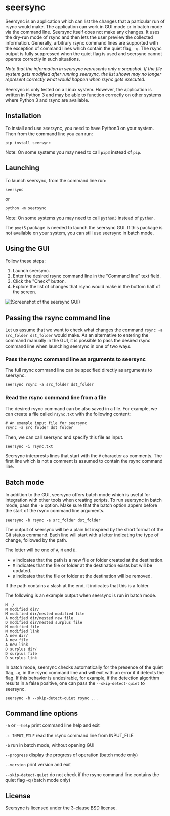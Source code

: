 # seersync

Seersync is an application which can list the changes that a particular run of rsync would make.
The application can work in GUI mode or in batch mode via the command line. Seersync itself does
not make any changes. It uses the dry-run mode of rsync and then lets the user preview the collected
information. Generally, arbitrary rsync command lines are supported with the exception of
command lines which contain the quiet flag, `-q`. The rsync output is fully suppressed when the
quiet flag is used and seersync cannot operate correctly in such situations.

*Note that the information in seersync represents only a snapshot. If the file system gets modified
after running seersync, the list shown may no longer represent correctly what would happen when rsync
gets executed.*

Seersync is only tested on a Linux system. However, the application is written in Python 3 and may
be able to function correctly on other systems where Python 3 and rsync are available.

## Installation

To install and use seersync, you need to have Python3 on your system. Then from the command line you
can run:
```
pip install seersync
```
Note: On some systems you may need to call `pip3` instead of `pip`.

## Launching

To launch seersync, from the command line run:
```
seersync
```
or
```
python -m seersync
```
Note: On some systems you may need to call `python3` instead of `python`.

The `pyqt5` package is needed to launch the seersync GUI. If this package is not available on your
system, you can still use seersync in batch mode.

## Using the GUI

Follow these steps:
1. Launch seersync.
2. Enter the desired rsync command line in the "Command line" text field.
3. Click the "Check" button.
4. Explore the list of changes that rsync would make in the bottom half of the screen.

![(Screenshot of the seersync GUI)](screenshot.png)

## Passing the rsync command line

Let us assume that we want to check what changes the command `rsync -a src_folder dst_folder` would
make. As an alternative to entering the command manually in the GUI, it is possible to pass the
desired rsync command line when launching seersync in one of two ways.

### Pass the rsync command line as arguments to seersync

The full rsync command line can be specified directly as arguments to seersync. 
```
seersync rsync -a src_folder dst_folder
```

### Read the rsync command line from a file

The desired rsync command can be also saved in a file. For example, we can create a file called
`rsync.txt` with the following content:
```
# An example input file for seersync
rsync -a src_folder dst_folder
```
Then, we can call seersync and specify this file as input.
```
seersync -i rsync.txt
```

Seersync interprests lines that start with the `#` character as comments. The first line which is not
a comment is assumed to contain the rsync command line.

## Batch mode

In addition to the GUI, seersync offers batch mode which is useful for integration with other tools
when creating scripts. To run seersync in batch mode, pass the `-b` option. Make sure that the batch
option appers before the start of the rsync command line arguments.
```
seersync -b rsync -a src_folder dst_folder
```

The output of seersync will be a plain list inspired by the short format of the Git status command.
Each line will start with a letter indicating the type of change, followed by the path.

The letter will be one of `A`, `M` and `D`.
- `A` indicates that the path is a new file or folder created at the destination.
- `M` indicates that the file or folder at the destination exists but will be updated.
- `D` indicates that the file or folder at the destination will be removed.

If the path contains a slash at the end, it indicates that this is a folder.

The following is an example output when seersync is run in batch mode.
```
M ./
M modified dir/
M modified dir/nested modified file
A modified dir/nested new file
D modified dir/nested surplus file
M modified file
M modified link
A new dir/
A new file
A new link
D surplus dir/
D surplus file
D surplus link
```

In batch mode, seersync checks automatically for the presence of the quiet flag, `-q`, in the rsync
command line and will exit with an error if it detects the flag. If this behavior is undesirable,
for example, if the detection algorithm results in a false positive, one can pass the
`--skip-detect-quiet` to seersync.
```
seersync -b --skip-detect-quiet rsync ...
```

## Command line options

`-h` or `--help` print command line help and exit

`-i INPUT_FILE` read the rsync command line from INPUT_FILE

`-b` run in batch mode, without opening GUI

`--progress` display the progress of operation (batch mode only)

`--version` print version and exit

`--skip-detect-quiet` do not check if the rsync command line contains the quiet flag -q (batch mode only)

## License

Seersync is licensed under the 3-clause BSD license.
